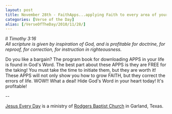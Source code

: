 ```yaml
---
layout: post
title: November 28th - FaithApps...applying Faith to every area of your
categories: [Verse of the Day]
alias: [/VerseOfTheDay/2010/11/28/]
---
```


_II Timothy 3:16  
All scripture is given by inspiration of God, and is profitable for
doctrine, for reproof, for correction, for instruction in
righteousness._

Do you like a bargain? The program book for downloading APPS in
your life is found in God's Word. The best part about these APPS is
they are FREE for the taking! You must take the time to initiate
them, but they are worth it! These APPS will not only show you how to
grow FAITH, but they correct the errors of life. WOW!! What a deal!
Hide God's Word in your heart today! It's profitable!

 --

<a href=http://jesuseveryday.net>Jesus Every Day</a> is a ministry of <a href=http://rodgersbaptist.net>Rodgers Baptist Church</a> in Garland, Texas.
